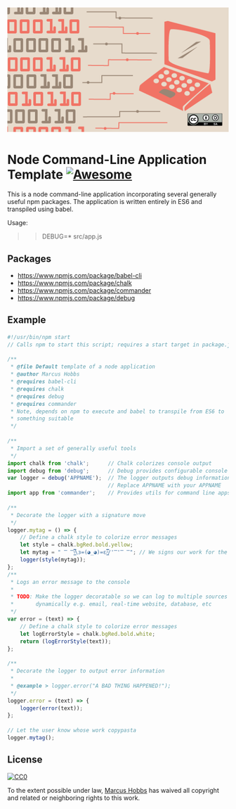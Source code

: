<h1 align="center">
    <img src="assets/images/code.png"  alt="You keep what you code">
</h1>

# Node Command-Line Application Template [![Awesome](https://cdn.rawgit.com/sindresorhus/awesome/d7305f38d29fed78fa85652e3a63e154dd8e8829/media/badge.svg)](https://github.com/sindresorhus/awesome)

This is a node command-line application incorporating several generally useful npm packages. The application is written entirely in ES6 and transpiled using babel.

Usage:
> > DEBUG=* src/app.js

## Packages
- https://www.npmjs.com/package/babel-cli
- https://www.npmjs.com/package/chalk
- https://www.npmjs.com/package/commander
- https://www.npmjs.com/package/debug

## Example
```javascript
#!/usr/bin/npm start
// Calls npm to start this script; requires a start target in package.json

/**
 * @file Default template of a node application
 * @author Marcus Hobbs
 * @requires babel-cli
 * @requires chalk
 * @requires debug
 * @requires commander
 * Note, depends on npm to execute and babel to transpile from ES6 to
 * something suitable
 */

/**
 * Import a set of generally useful tools
 */
import chalk from 'chalk';      // Chalk colorizes console output
import debug from 'debug';      // Debug provides configurable console output
var logger = debug('APPNAME');  // The logger outputs debug information
                                // Replace APPNAME with your APPNAME
import app from 'commander';    // Provides utils for command line apps

/**
 * Decorate the logger with a signature move
 */
logger.mytag = () => {
    // Define a chalk style to colorize error messages
    let style = chalk.bgRed.bold.yellow;
    let mytag = " ̿ ̿\̵͇̿̿\з=(◕_◕)=ε/̵͇̿̿/'̿'̿ ̿"; // We signs our work for the masses
    logger(style(mytag));
};
/**
 * Logs an error message to the console
 *
 * TODO: Make the logger decoratable so we can log to multiple sources
 *       dynamically e.g. email, real-time website, database, etc
 */
var error = (text) => {
    // Define a chalk style to colorize error messages
    let logErrorStyle = chalk.bgRed.bold.white;
    return (logErrorStyle(text));
};

/**
 * Decorate the logger to output error information
 *
 * @example > logger.error("A BAD THING HAPPENED!");
 */
logger.error = (text) => {
    logger(error(text));
};

// Let the user know whose work copypasta
logger.mytag();
```

## License

[![CC0](https://licensebuttons.net/p/zero/1.0/88x31.png)](https://creativecommons.org/publicdomain/zero/1.0/)

To the extent possible under law, [Marcus Hobbs](https://github.com/dhobbs81) has waived all copyright and related or neighboring rights to this work.
